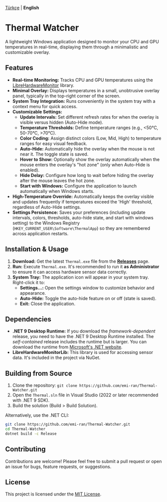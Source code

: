 <!-- Language Switcher -->
[Türkçe](README.tr.md) | **English**

# Thermal Watcher

A lightweight Windows application designed to monitor your CPU and GPU temperatures in real-time, displaying them through a minimalistic and customizable overlay.

## Features

*   **Real-time Monitoring:** Tracks CPU and GPU temperatures using the [LibreHardwareMonitor](https://github.com/LibreHardwareMonitor/LibreHardwareMonitor) library.
*   **Minimal Overlay:** Displays temperatures in a small, unobtrusive overlay panel, typically in the top-right corner of the screen.
*   **System Tray Integration:** Runs conveniently in the system tray with a context menu for quick access.
*   **Customizable Settings:**
    *   **Update Intervals:** Set different refresh rates for when the overlay is visible versus hidden (Auto-Hide mode).
    *   **Temperature Thresholds:** Define temperature ranges (e.g., <50°C, 50-70°C, >70°C).
    *   **Color Coding:** Assign distinct colors (Low, Mid, High) to temperature ranges for easy visual feedback.
    *   **Auto-Hide:** Automatically hide the overlay when the mouse is not near it. The toggle state is saved.
    *   **Hover to Show:** Optionally show the overlay automatically when the mouse enters the overlay's "hot zone" (only when Auto-Hide is enabled).
    *   **Hide Delay:** Configure how long to wait before hiding the overlay after the mouse leaves the hot zone.
    *   **Start with Windows:** Configure the application to launch automatically when Windows starts.
*   **High-Temperature Override:** Automatically keeps the overlay visible and updates frequently if temperatures exceed the 'High' threshold, regardless of Auto-Hide settings.
*   **Settings Persistence:** Saves your preferences (including update intervals, colors, thresholds, auto-hide state, and start with windows setting) to the Windows Registry (`HKEY_CURRENT_USER\Software\ThermalApp`) so they are remembered across application restarts.

## Installation & Usage

1.  **Download:** Get the latest `Thermal.exe` file from the **[Releases](https://github.com/emi-ran/Thermal-Watcher/releases/)** page.
2.  **Run:** Execute `Thermal.exe`. It's recommended to run it **as Administrator** to ensure it can access hardware sensor data correctly.
3.  **System Tray:** The application icon will appear in your system tray. Right-click it to:
    *   **Settings...:** Open the settings window to customize behavior and appearance.
    *   **Auto-Hide:** Toggle the auto-hide feature on or off (state is saved).
    *   **Exit:** Close the application.

## Dependencies

*   **.NET 9 Desktop Runtime:** If you download the *framework-dependent* release, you need to have the .NET 9 Desktop Runtime installed. The *self-contained* release includes the runtime but is larger. You can download the runtime from [Microsoft's .NET website](https://dotnet.microsoft.com/en-us/download/dotnet/9.0).
*   **LibreHardwareMonitorLib:** This library is used for accessing sensor data. It's included in the project via NuGet.

## Building from Source

1.  Clone the repository: `git clone https://github.com/emi-ran/Thermal-Watcher.git`
2.  Open the `Thermal.sln` file in Visual Studio (2022 or later recommended with .NET 9 SDK).
3.  Build the solution (Build > Build Solution).

Alternatively, use the .NET CLI:

```bash
git clone https://github.com/emi-ran/Thermal-Watcher.git
cd Thermal-Watcher
dotnet build -c Release
```

## Contributing

Contributions are welcome! Please feel free to submit a pull request or open an issue for bugs, feature requests, or suggestions.

## License

This project is licensed under the [MIT License](LICENSE).